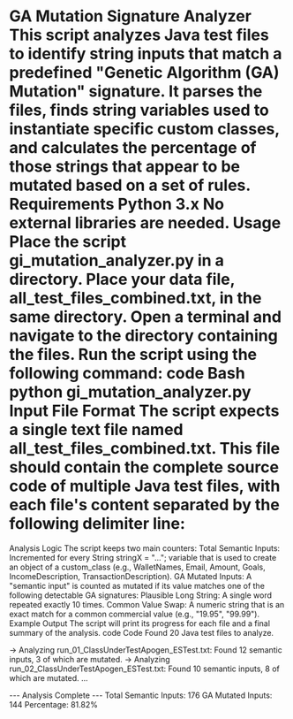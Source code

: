 GA Mutation Signature Analyzer
This script analyzes Java test files to identify string inputs that match a predefined "Genetic Algorithm (GA) Mutation" signature. It parses the files, finds string variables used to instantiate specific custom classes, and calculates the percentage of those strings that appear to be mutated based on a set of rules.
Requirements
Python 3.x
No external libraries are needed.
Usage
Place the script gi_mutation_analyzer.py in a directory.
Place your data file, all_test_files_combined.txt, in the same directory.
Open a terminal and navigate to the directory containing the files.
Run the script using the following command:
code
Bash
python gi_mutation_analyzer.py
Input File Format
The script expects a single text file named all_test_files_combined.txt. This file should contain the complete source code of multiple Java test files, with each file's content separated by the following delimiter line:
================================================================================
Analysis Logic
The script keeps two main counters:
Total Semantic Inputs: Incremented for every String stringX = "..."; variable that is used to create an object of a custom_class (e.g., WalletNames, Email, Amount, Goals, IncomeDescription, TransactionDescription).
GA Mutated Inputs: A "semantic input" is counted as mutated if its value matches one of the following detectable GA signatures:
Plausible Long String: A single word repeated exactly 10 times.
Common Value Swap: A numeric string that is an exact match for a common commercial value (e.g., "19.95", "99.99").
Example Output
The script will print its progress for each file and a final summary of the analysis.
code
Code
Found 20 Java test files to analyze.

-> Analyzing run_01_ClassUnderTestApogen_ESTest.txt: Found 12 semantic inputs, 3 of which are mutated.
-> Analyzing run_02_ClassUnderTestApogen_ESTest.txt: Found 10 semantic inputs, 8 of which are mutated.
...

--- Analysis Complete ---
Total Semantic Inputs: 176
GA Mutated Inputs:     144
Percentage:            81.82%
